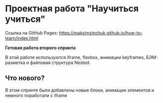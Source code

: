 # Проектная работа "Научиться учиться"

Ссылка на GitHub Pages: https://maksimzinchuk.github.io/how-to-learn/index.html

**Готовая работа второго спринта**

В этой работе используются iframe, flexbox, анимации keyframes, БЭМ-разметка и файловая структура Nested.

## **Что нового?**

В этом спринте были добавлены новые блоки, анимации элементов
и немного поработали с iframe
